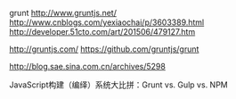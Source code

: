 grunt
http://www.gruntjs.net/
http://www.cnblogs.com/yexiaochai/p/3603389.html
http://developer.51cto.com/art/201506/479127.htm

http://gruntjs.com/
https://github.com/gruntjs/grunt

http://blog.sae.sina.com.cn/archives/5298

JavaScript构建（编绎）系统大比拼：Grunt vs. Gulp vs. NPM